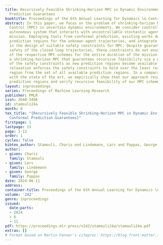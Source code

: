 ```yaml
---
title: Recursively Feasible Shrinking-Horizon MPC in Dynamic Environments with Conformal
  Prediction Guarantees
booktitle: Proceedings of the 6th Annual Learning for Dynamics \& Control Conference
abstract: In this paper, we focus on the problem of shrinking-horizon Model Predictive
  Control (MPC) in uncertain dynamic environments. We consider controlling a deterministic
  autonomous system that interacts with uncontrollable stochastic agents during its
  mission. Employing tools from conformal prediction, existing works derive high-confidence
  prediction regions for the unknown agent trajectories, and integrate these regions
  in the design of suitable safety constraints for MPC. Despite guaranteeing probabilistic
  safety of the closed-loop trajectories, these constraints do not ensure feasibility
  of the respective MPC schemes for the entire duration of the mission. We propose
  a shrinking-horizon MPC that guarantees recursive feasibility via a gradual relaxation
  of the safety constraints as new prediction regions become available online. This
  relaxation enforces the safety constraints to hold over the least restrictive prediction
  region from the set of all available prediction regions. In a comparative case study
  with the state of the art, we empirically show that our approach results in tighter
  prediction regions and verify recursive feasibility of our MPC scheme.
layout: inproceedings
series: Proceedings of Machine Learning Research
publisher: PMLR
issn: 2640-3498
id: stamouli24a
month: 0
tex_title: "{Recursively Feasible Shrinking-Horizon MPC in Dynamic Environments with
  Conformal Prediction Guarantees}"
firstpage: 1
lastpage: 13
page: 1-13
order: 1
cycles: false
bibtex_author: Stamouli, Charis and Lindemann, Lars and Pappas, George
author:
- given: Charis
  family: Stamouli
- given: Lars
  family: Lindemann
- given: George
  family: Pappas
date: 2024-06-11
address:
container-title: Proceedings of the 6th Annual Learning for Dynamics \& Control Conference
volume: '242'
genre: inproceedings
issued:
  date-parts:
  - 2024
  - 6
  - 11
pdf: https://proceedings.mlr.press/v242/stamouli24a/stamouli24a.pdf
extras: []
# Format based on Martin Fenner's citeproc: https://blog.front-matter.io/posts/citeproc-yaml-for-bibliographies/
---
```

